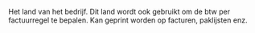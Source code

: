 Het land van het bedrijf. Dit land wordt ook gebruikt om de btw per factuurregel te bepalen. Kan geprint worden op facturen, paklijsten enz.